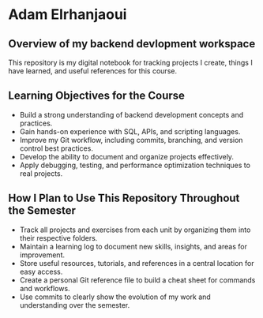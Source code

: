 # Adam Elrhanjaoui
## Overview of my backend devlopment workspace
This repository is my digital notebook for tracking projects I create, things I have learned, and useful references for this course.

## Learning Objectives for the Course
- Build a strong understanding of backend development concepts and practices.
- Gain hands-on experience with SQL, APIs, and scripting languages.
- Improve my Git workflow, including commits, branching, and version control best practices.
- Develop the ability to document and organize projects effectively.
- Apply debugging, testing, and performance optimization techniques to real projects.

## How I Plan to Use This Repository Throughout the Semester
- Track all projects and exercises from each unit by organizing them into their respective folders.
- Maintain a learning log to document new skills, insights, and areas for improvement.
- Store useful resources, tutorials, and references in a central location for easy access.
- Create a personal Git reference file to build a cheat sheet for commands and workflows.
- Use commits to clearly show the evolution of my work and understanding over the semester.